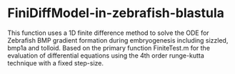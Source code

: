 # FiniDiffModel-in-zebrafish-blastula
This function uses a 1D finite difference method to solve the ODE for Zebrafish BMP gradient formation during embryogenesis including sizzled, bmp1a and tolloid. Based on the primary function FiniteTest.m for the evaluation of differential equations using the 4th order runge-kutta technique with a fixed step-size.
